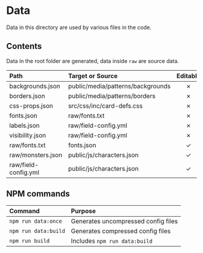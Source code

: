 # Data

Data in this directory are used by various files in the code.

## Contents

Data in the root folder are generated, data inside `raw` are source data.

| Path                 | Target or Source                  | Editable |
|:---------------------|:----------------------------------|:--------:|
| backgrounds.json     | public/media/patterns/backgrounds | ✗        | 
| borders.json         | public/media/patterns/borders     | ✗        | 
| css-props.json       | src/css/inc/card-defs.css         | ✗        | 
| fonts.json           | raw/fonts.txt                     | ✗        | 
| labels.json          | raw/field-config.yml              | ✗        | 
| visibility.json      | raw/field-config.yml              | ✗        | 
| raw/fonts.txt        | fonts.json                        | ✓        | 
| raw/monsters.json    | public/js/characters.json         | ✓        | 
| raw/field-config.yml | public/js/characters.json         | ✓        |

## NPM commands

| Command              | Purpose                             |
|:---------------------|:------------------------------------|
| `npm run data:once`  | Generates uncompressed config files |
| `npm run data:build` | Generates compressed config files   |
| `npm run build`      | Includes `npm run data:build`       |
